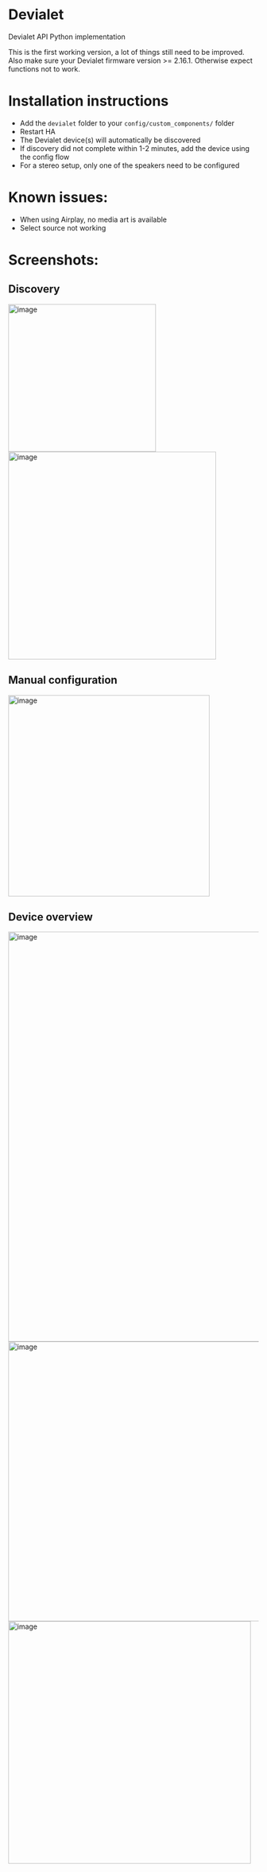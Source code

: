 # Devialet
Devialet API Python implementation

This is the first working version, a lot of things still need to be improved. 
Also make sure your Devialet firmware version >= 2.16.1. Otherwise expect functions not to work.

# Installation instructions
- Add the `devialet` folder to your `config/custom_components/` folder
- Restart HA
- The Devialet device(s) will automatically be discovered
- If discovery did not complete within 1-2 minutes, add the device using the config flow
- For a stereo setup, only one of the speakers need to be configured

# Known issues:
- When using Airplay, no media art is available
- Select source not working


# Screenshots:

## Discovery

<img width="297" alt="image" src="https://user-images.githubusercontent.com/47930023/208066307-24cc39eb-6f21-47a5-9674-5e3f0996e4b0.png">

<img width="418" alt="image" src="https://user-images.githubusercontent.com/47930023/208066552-fcd21bf9-a8ad-400a-8a60-04250e6c296e.png">


## Manual configuration

<img width="405" alt="image" src="https://user-images.githubusercontent.com/47930023/208067522-3b416cda-a4aa-4d8a-b3a5-fea23b0a81d9.png">


## Device overview

<img width="825" alt="image" src="https://user-images.githubusercontent.com/47930023/208066755-b5c072bd-1a27-4947-be64-90d6a4e87c7d.png">

<img width="563" alt="image" src="https://user-images.githubusercontent.com/47930023/208066926-ee08cb60-29f1-4b33-950f-edc6ab5366c9.png">

<img width="488" alt="image" src="https://user-images.githubusercontent.com/47930023/208067167-a7ea516b-38f5-4cc8-84a0-6dffc8ed0639.png">
